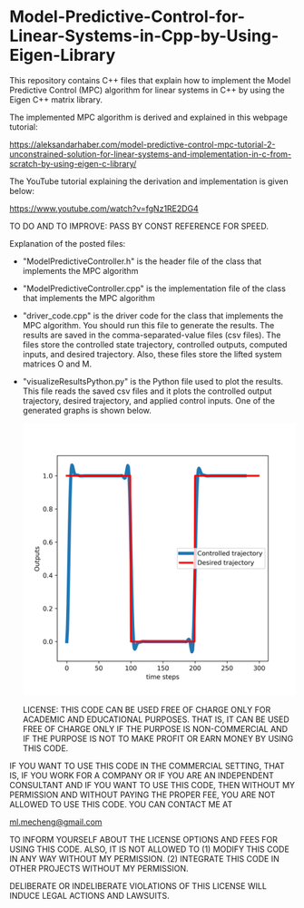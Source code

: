 # Model-Predictive-Control-for-Linear-Systems-in-Cpp-by-Using-Eigen-Library
This repository contains C++ files that explain how to implement the Model Predictive Control (MPC) algorithm for linear systems in C++ by using the Eigen C++ matrix library.

The implemented MPC algorithm is derived and explained in this webpage tutorial:

https://aleksandarhaber.com/model-predictive-control-mpc-tutorial-2-unconstrained-solution-for-linear-systems-and-implementation-in-c-from-scratch-by-using-eigen-c-library/

The YouTube tutorial explaining the derivation and implementation is given below:

https://www.youtube.com/watch?v=fgNz1RE2DG4

TO DO AND TO IMPROVE: PASS BY CONST REFERENCE FOR SPEED.

Explanation of the posted files:

- "ModelPredictiveController.h" is the header file of the class that implements the MPC algorithm
- "ModelPredictiveController.cpp" is the implementation file of the class that implements the MPC algorithm
- "driver_code.cpp" is the driver code for the class that implements the MPC algorithm. You should run this file to generate the results. The results are saved
  in the comma-separated-value files (csv files). The files store the controlled state trajectory, controlled outputs, computed inputs, and desired trajectory. Also, these
  files store the lifted system matrices O and M.
- "visualizeResultsPython.py" is the Python file used to plot the results. This file reads the saved csv files and it plots the controlled output trajectory, desired trajectory, and applied control inputs. One of the generated graphs is shown below.

  ![My Image](controlledOutputsPulseCpp.png)



  LICENSE: THIS CODE CAN BE USED FREE OF CHARGE ONLY FOR ACADEMIC AND EDUCATIONAL PURPOSES. THAT IS, IT CAN BE USED FREE OF CHARGE ONLY IF THE PURPOSE IS NON-COMMERCIAL 
AND IF THE PURPOSE IS NOT TO MAKE PROFIT OR EARN MONEY BY USING THIS CODE.

IF YOU WANT TO USE THIS CODE IN THE COMMERCIAL SETTING, THAT IS, IF YOU WORK FOR A COMPANY OR IF YOU ARE AN INDEPENDENT
CONSULTANT AND IF YOU WANT TO USE THIS CODE, THEN WITHOUT MY PERMISSION AND WITHOUT PAYING THE PROPER FEE, YOU ARE NOT ALLOWED TO USE THIS CODE. YOU CAN CONTACT ME AT

ml.mecheng@gmail.com

TO INFORM YOURSELF ABOUT THE LICENSE OPTIONS AND FEES FOR USING THIS CODE.
ALSO, IT IS NOT ALLOWED TO 
(1) MODIFY THIS CODE IN ANY WAY WITHOUT MY PERMISSION.
(2) INTEGRATE THIS CODE IN OTHER PROJECTS WITHOUT MY PERMISSION.

 DELIBERATE OR INDELIBERATE VIOLATIONS OF THIS LICENSE WILL INDUCE LEGAL ACTIONS AND LAWSUITS. 


